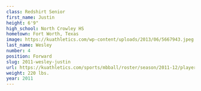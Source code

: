 ```yaml
---
class: Redshirt Senior
first_name: Justin
height: 6'9"
high_school: North Crowley HS
hometown: Fort Worth, Texas
image: https://kuathletics.com/wp-content/uploads/2013/06/5667943.jpeg
last_name: Wesley
number: 4
position: Forward
slug: 2011-wesley-justin
url: https://kuathletics.com/sports/mbball/roster/season/2011-12/player/justin-wesley/
weight: 220 lbs.
year: 2011
---
```

